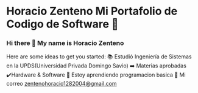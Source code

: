 # Horacio Zenteno Mi Portafolio de Codigo de Software 👋
### Hi there 👋 My name is Horacio Zenteno 

Here are some ideas to get you started:
📚 Estudió Ingeniería de Sistemas en la UPDS(Universidad Privada Domingo Savio)
➡️ Materias aprobadas
✔️Hardware & Software 
🌱 Estoy aprendiendo programacion basica
📂 Mi correo zentenohoracio1282004@gmail.com 











